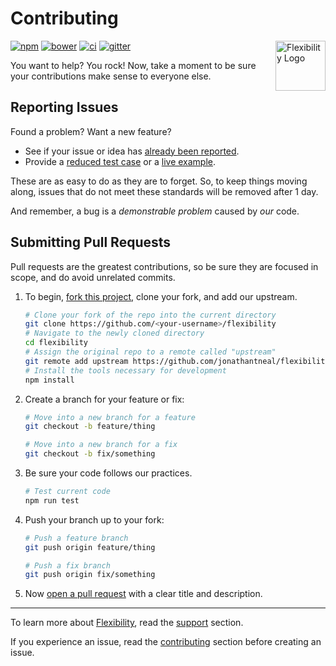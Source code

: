 # Contributing

<a href="https://github.com/jonathantneal/flexibility"><img src="https://jonathantneal.github.io/flexibility/logo.svg" alt="Flexibility Logo" width="80" height="80" align="right"></a>

[![npm][npm-image]][npm-url] [![bower][bower-image]][bower-url]
[![ci][ci-image]][ci-url] [![gitter][gitter-image]][gitter-url]

You want to help? You rock! Now, take a moment to be sure your contributions
make sense to everyone else.

## Reporting Issues

Found a problem? Want a new feature?

- See if your issue or idea has [already been reported].
- Provide a [reduced test case] or a [live example].

These are as easy to do as they are to forget. So, to keep things moving along,
issues that do not meet these standards will be removed after 1 day.

And remember, a bug is a _demonstrable problem_ caused by _our_ code.

## Submitting Pull Requests

Pull requests are the greatest contributions, so be sure they are focused in
scope, and do avoid unrelated commits.

1. To begin, [fork this project], clone your fork, and add our upstream.
	```bash
	# Clone your fork of the repo into the current directory
	git clone https://github.com/<your-username>/flexibility
	# Navigate to the newly cloned directory
	cd flexibility
	# Assign the original repo to a remote called "upstream"
	git remote add upstream https://github.com/jonathantneal/flexibility
	# Install the tools necessary for development
	npm install
	```

2. Create a branch for your feature or fix:
	```bash
	# Move into a new branch for a feature
	git checkout -b feature/thing
	```
	```bash
	# Move into a new branch for a fix
	git checkout -b fix/something
	```

3. Be sure your code follows our practices.
	```bash
	# Test current code
	npm run test
	```

4. Push your branch up to your fork:
	```bash
	# Push a feature branch
	git push origin feature/thing
	```
	```bash
	# Push a fix branch
	git push origin fix/something
	```

5. Now [open a pull request] with a clear title and description.

---

To learn more about [Flexibility], read the [support] section.

If you experience an issue, read the [contributing] section before creating an
issue.

[bower-image]:  https://img.shields.io/bower/v/flexibility.svg?style=flat-square
[bower-url]:    https://libraries.io/bower/flexibility
[ci-image]:     https://img.shields.io/travis/jonathantneal/flexibility.svg?style=flat-square
[ci-url]:       https://travis-ci.org/jonathantneal/flexibility
[gitter-image]: https://img.shields.io/gitter/room/jonathantneal/flexibility.svg?style=flat-square
[gitter-url]:   https://gitter.im/jonathantneal/flexibility
[npm-image]:    https://img.shields.io/npm/v/flexibility.svg?style=flat-square
[npm-url]:      https://www.npmjs.com/package/flexibility

[Flexibility]: https://github.com/jonathantneal/flexibility

[contributing]: CONTRIBUTING.md
[support]: SUPPORT.md

[already been reported]: https://github.com/jonathantneal/flexibility/issues
[fork this project]:     https://github.com/jonathantneal/flexibility/fork
[live example]:          http://codepen.io/pen
[open a pull request]:   https://help.github.com/articles/using-pull-requests/
[reduced test case]:     https://css-tricks.com/reduced-test-cases/
